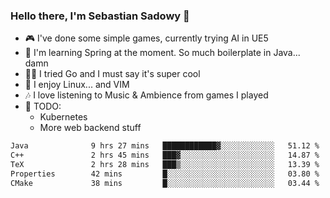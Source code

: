 ### Hello there, I'm Sebastian Sadowy 👋

 - 🎮 I've done some simple games, currently trying AI in UE5
 - 🍃 I'm learning Spring at the moment. So much boilerplate in Java... damn 
 - 🏃‍♀️ I tried Go and I must say it's super cool
 - 🐧 I enjoy Linux... and VIM
 - 🎶 I love listening to Music & Ambience from games I played
 - 🌱 TODO:
   * Kubernetes
   * More web backend stuff
<!--START_SECTION:waka-->

```txt
Java              9 hrs 27 mins   ████████████▓░░░░░░░░░░░░   51.12 %
C++               2 hrs 45 mins   ███▓░░░░░░░░░░░░░░░░░░░░░   14.87 %
TeX               2 hrs 28 mins   ███▒░░░░░░░░░░░░░░░░░░░░░   13.39 %
Properties        42 mins         █░░░░░░░░░░░░░░░░░░░░░░░░   03.80 %
CMake             38 mins         █░░░░░░░░░░░░░░░░░░░░░░░░   03.44 %
```

<!--END_SECTION:waka-->
